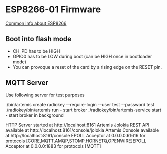 # ESP8266-01 Firmware

[Common info about ESP8266](https://github.com/RadioKey/Documentation#esp8266)

## Boot into flash mode

* CH_PD has to be HIGH
* GPIO0 has to be LOW during boot (can be HIGH once in bootloader mode)
* You can provoque a reset of the card by a rising edge on the RESET pin.

## MQTT Server

Use following server for test purposes

./bin/artemis create radiokey --require-login --user test --password test
./radiokey/bin/artemis run - start broker
./radiokey/bin/artemis-service start - start broker in background

HTTP Server started at http://localhost:8161
Artemis Jolokia REST API available at http://localhost:8161/console/jolokia
Artemis Console available at http://localhost:8161/console
EPOLL Acceptor at 0.0.0.0:61616 for protocols [CORE,MQTT,AMQP,STOMP,HORNETQ,OPENWIRE]EPOLL Acceptor at 0.0.0.0:1883 for protocols [MQTT]

